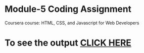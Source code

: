 
# Module-5 Coding Assignment

Coursera course: HTML, CSS, and Javascript for Web Developers

# To see the output [CLICK HERE](https://rushin-makwana.github.io/Coursera-Assignment/module5-solution/#)
